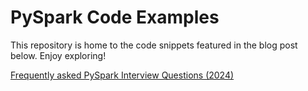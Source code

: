 # PySpark Code Examples

This repository is home to the code snippets featured in the blog post below. Enjoy exploring!

[Frequently asked PySpark Interview Questions (2024)](https://codevx.dev/post/pyspark-interview-questions/)
